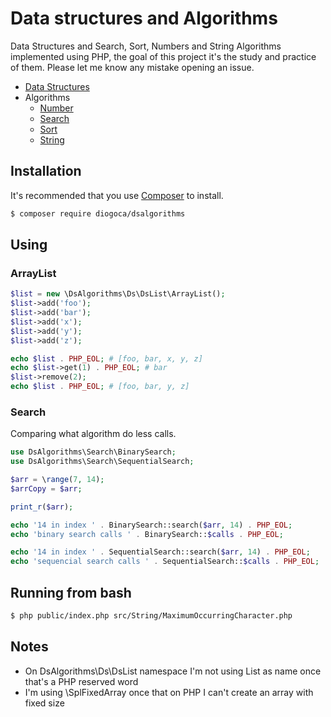 # Data structures and Algorithms
Data Structures and Search, Sort, Numbers and String Algorithms implemented using PHP, the goal of this project it's the study and practice of them. Please let me know any mistake opening an issue.

* [Data Structures](https://github.com/diogoca/DsAlgorithms/tree/master/src/Ds)
* Algorithms
    * [Number](https://github.com/diogoca/DsAlgorithms/tree/master/src/Number)
    * [Search](https://github.com/diogoca/DsAlgorithms/tree/master/src/Search)
    * [Sort](https://github.com/diogoca/DsAlgorithms/tree/master/src/Sort)
    * [String](https://github.com/diogoca/DsAlgorithms/tree/master/src/String)

## Installation
It's recommended that you use [Composer](https://getcomposer.org/) to install.

````bash
$ composer require diogoca/dsalgorithms
````

## Using

### ArrayList
````php
$list = new \DsAlgorithms\Ds\DsList\ArrayList();
$list->add('foo');
$list->add('bar');
$list->add('x');
$list->add('y');
$list->add('z');

echo $list . PHP_EOL; # [foo, bar, x, y, z]
echo $list->get(1) . PHP_EOL; # bar
$list->remove(2);
echo $list . PHP_EOL; # [foo, bar, y, z]
````

### Search
Comparing what algorithm do less calls.
````php
use DsAlgorithms\Search\BinarySearch;
use DsAlgorithms\Search\SequentialSearch;

$arr = \range(7, 14);
$arrCopy = $arr;

print_r($arr);

echo '14 in index ' . BinarySearch::search($arr, 14) . PHP_EOL;
echo 'binary search calls ' . BinarySearch::$calls . PHP_EOL; 

echo '14 in index ' . SequentialSearch::search($arr, 14) . PHP_EOL; 
echo 'sequencial search calls ' . SequentialSearch::$calls . PHP_EOL;
````

## Running from bash
````bash
$ php public/index.php src/String/MaximumOccurringCharacter.php
````

## Notes
* On DsAlgorithms\Ds\DsList namespace I'm not using List as name once that's a PHP reserved word
* I'm using \SplFixedArray once that on PHP I can't create an array with fixed size